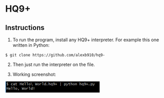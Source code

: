 # HQ9+

## Instructions

1. To run the program, install any HQ9+ interpreter. For example this one written in Python:
```
$ git clone https://github.com/alexb910/hq9-
```

2. Then just run the interpreter on the file.

3. Working screenshot:

![screenshot](./screenshot.png?raw=true)

